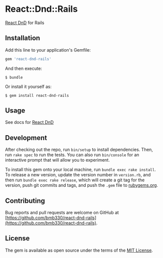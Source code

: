 # React::Dnd::Rails

[React DnD](http://gaearon.github.io/react-dnd/) for Rails

## Installation

Add this line to your application's Gemfile:

```ruby
gem 'react-dnd-rails'
```

And then execute:

    $ bundle

Or install it yourself as:

    $ gem install react-dnd-rails

## Usage

See docs for [React DnD](http://gaearon.github.io/react-dnd/)

## Development

After checking out the repo, run `bin/setup` to install dependencies. Then, run `rake spec` to run the tests. You can also run `bin/console` for an interactive prompt that will allow you to experiment.

To install this gem onto your local machine, run `bundle exec rake install`. To release a new version, update the version number in `version.rb`, and then run `bundle exec rake release`, which will create a git tag for the version, push git commits and tags, and push the `.gem` file to [rubygems.org](https://rubygems.org).

## Contributing

Bug reports and pull requests are welcome on GitHub at [https://github.com/bmb330/react-dnd-rails](https://github.com/bmb330/react-dnd-rails).


## License

The gem is available as open source under the terms of the [MIT License](http://opensource.org/licenses/MIT).

